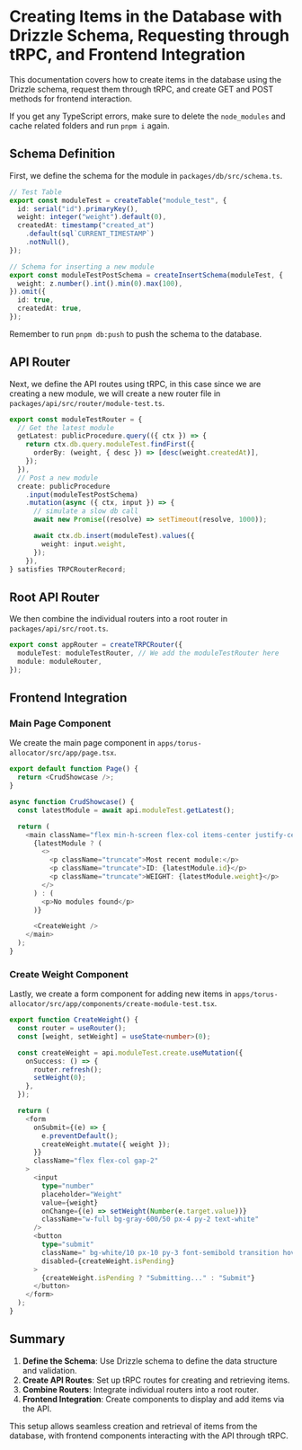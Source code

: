 # Creating Items in the Database with Drizzle Schema, Requesting through tRPC, and Frontend Integration

This documentation covers how to create items in the database using the Drizzle
schema, request them through tRPC, and create GET and POST methods for frontend
interaction.

If you get any TypeScript errors, make sure to delete the `node_modules` and
cache related folders and run `pnpm i` again.

## Schema Definition

First, we define the schema for the module in `packages/db/src/schema.ts`.

```ts
// Test Table
export const moduleTest = createTable("module_test", {
  id: serial("id").primaryKey(),
  weight: integer("weight").default(0),
  createdAt: timestamp("created_at")
    .default(sql`CURRENT_TIMESTAMP`)
    .notNull(),
});

// Schema for inserting a new module
export const moduleTestPostSchema = createInsertSchema(moduleTest, {
  weight: z.number().int().min(0).max(100),
}).omit({
  id: true,
  createdAt: true,
});
```

Remember to run `pnpm db:push` to push the schema to the database.

## API Router

Next, we define the API routes using tRPC, in this case since we are creating a new module, we will create a new router file in `packages/api/src/router/module-test.ts`.

```ts
export const moduleTestRouter = {
  // Get the latest module
  getLatest: publicProcedure.query(({ ctx }) => {
    return ctx.db.query.moduleTest.findFirst({
      orderBy: (weight, { desc }) => [desc(weight.createdAt)],
    });
  }),
  // Post a new module
  create: publicProcedure
    .input(moduleTestPostSchema)
    .mutation(async ({ ctx, input }) => {
      // simulate a slow db call
      await new Promise((resolve) => setTimeout(resolve, 1000));

      await ctx.db.insert(moduleTest).values({
        weight: input.weight,
      });
    }),
} satisfies TRPCRouterRecord;
```

## Root API Router

We then combine the individual routers into a root router in `packages/api/src/root.ts`.

```ts
export const appRouter = createTRPCRouter({
  moduleTest: moduleTestRouter, // We add the moduleTestRouter here
  module: moduleRouter,
});
```

## Frontend Integration

### Main Page Component

We create the main page component in `apps/torus-allocator/src/app/page.tsx`.

```ts
export default function Page() {
  return <CrudShowcase />;
}

async function CrudShowcase() {
  const latestModule = await api.moduleTest.getLatest();

  return (
    <main className="flex min-h-screen flex-col items-center justify-center text-white">
      {latestModule ? (
        <>
          <p className="truncate">Most recent module:</p>
          <p className="truncate">ID: {latestModule.id}</p>
          <p className="truncate">WEIGHT: {latestModule.weight}</p>
        </>
      ) : (
        <p>No modules found</p>
      )}

      <CreateWeight />
    </main>
  );
}
```

### Create Weight Component

Lastly, we create a form component for adding new items in
`apps/torus-allocator/src/app/components/create-module-test.tsx`.

```ts
export function CreateWeight() {
  const router = useRouter();
  const [weight, setWeight] = useState<number>(0);

  const createWeight = api.moduleTest.create.useMutation({
    onSuccess: () => {
      router.refresh();
      setWeight(0);
    },
  });

  return (
    <form
      onSubmit={(e) => {
        e.preventDefault();
        createWeight.mutate({ weight });
      }}
      className="flex flex-col gap-2"
    >
      <input
        type="number"
        placeholder="Weight"
        value={weight}
        onChange={(e) => setWeight(Number(e.target.value))}
        className="w-full bg-gray-600/50 px-4 py-2 text-white"
      />
      <button
        type="submit"
        className=" bg-white/10 px-10 py-3 font-semibold transition hover:bg-white/20"
        disabled={createWeight.isPending}
      >
        {createWeight.isPending ? "Submitting..." : "Submit"}
      </button>
    </form>
  );
}
```

## Summary

1. **Define the Schema**: Use Drizzle schema to define the data structure and validation.
2. **Create API Routes**: Set up tRPC routes for creating and retrieving items.
3. **Combine Routers**: Integrate individual routers into a root router.
4. **Frontend Integration**: Create components to display and add items via the API.

This setup allows seamless creation and retrieval of items from the database, with frontend components interacting with the API through tRPC.
